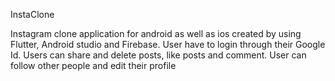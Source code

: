 InstaClone

Instagram clone application for android as well as ios created by using Flutter, Android studio and Firebase.
User have to login through their Google Id.
Users can share and delete posts, like posts and comment. User can follow other people and edit their profile
